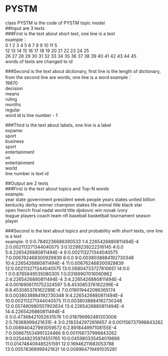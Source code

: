 # PYSTM  
class PYSTM is the code of PYSTM topic model  
##Input are 3 texts  
###First is the text about short text, one line is a text  
example：  
0 1 2 3 4 5 6 7 8 9 10 11 5   
12 13 14 15 16 17 18 19 20 21 22 23 24 25   
26 27 28 29 30 31 32 33 34 35 36 37 38 39 40 41 42 43 44 45   
words of texts are changed to id  
  
###Second is the text about dictionary, first line is the length of dictionary, from the second line are words, one line is a word 
example：  
19670  
decision  
means  
ruling  
months  
regular  
word id is line number - 1  
  
###Third is the text about labels, one line is a label   
expame:  
sport  
business  
sport  
entertainment  
us  
entertainment  
world  
line number is text id  
  
##Output are 2 texts    
###First is the text about topics and Top-N words    
example:  
year state government president week people years states united billion   
kentucky derby winner champion stakes life animal title black star   
open french final nadal world title djokovic win novak ivory   
league players coach team nfl baseball basketball tournament season player  
  
###Second is the text about topics and probability with short texts, one line is a text    
example:
0 0:0.7840236686390533 1:4.2265426880811494E-4 2:0.002113271344040575 3:0.12299239222316145 4:0.0 5:4.2265426880811494E-4 6:0.002113271344040575 7:0.006762468300929839 8:0.0 9:0.0038038884192730348 10:4.2265426880811494E-4 11:0.006762468300929839 12:0.002113271344040575 13:0.06804733727810651 14:0.0   
1 0:0.8765849535080305 1:0.03169907016060862 2:4.2265426880811494E-4 3:4.2265426880811494E-4 4:0.0016906170752324597 5:8.453085376162299E-4 6:8.453085376162299E-4 7:0.019019442096365174 8:0.0038038884192730348 9:4.2265426880811494E-4 10:0.002113271344040575 11:0.0038038884192730348 12:0.057480980557903634 13:4.2265426880811494E-4 14:4.2265426880811494E-4   
0 0:0.47368421052631576 1:0.018796992481203006 2:5.78368999421631E-4 3:0.2183342972816657 4:0.001156737998843262 5:0.006940427993059572 6:2.891844997108155E-4 7:0.008675534991324466 8:0.001156737998843262 9:0.025448235974551765 10:0.045980335454019666 11:0.014748409485251591 12:0.16946211683053788 13:0.00578368999421631 14:0.008964719491035281   

